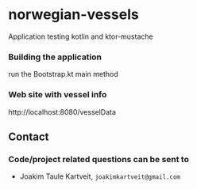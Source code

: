 # norwegian-vessels
Application testing kotlin and ktor-mustache

### Building the application
run the Bootstrap.kt main method

### Web site with vessel info
http://localhost:8080/vesselData

## Contact
### Code/project related questions can be sent to
* Joakim Taule Kartveit, `joakimkartveit@gmail.com`


